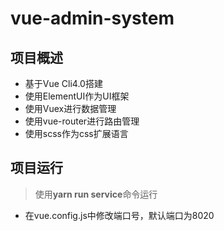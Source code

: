 # vue-admin-system

## 项目概述
* 基于Vue Cli4.0搭建
* 使用ElementUI作为UI框架
* 使用Vuex进行数据管理
* 使用vue-router进行路由管理
* 使用scss作为css扩展语言

## 项目运行
> 使用**yarn run service**命令运行

* 在vue.config.js中修改端口号，默认端口为8020